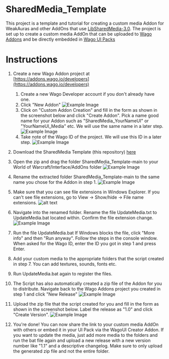 # SharedMedia_Template

This project is a template and tutorial for creating a custom media Addon for WeakAuras and other AddOns that use [LibSharedMedia-3.0](https://www.curseforge.com/wow/addons/libsharedmedia-3-0). The project is set up to create a custom media AddOn that can be uploaded to [Wago Addons](https://addons.wago.io/) and be directly embedded in [Wago UI Packs](https://uipacks.wago.io/)

# Instructions

1. Create a new Wago Addon project at [https://addons.wago.io/developers](https://addons.wago.io/developers)

   1. Create a new Wago Developer account if you don't already have one.
   2. Click "New Addon"
      ![Example Image](https://i.imgur.com/x4hg4vb.png)
   3. Click on "Custom Addon Creation" and fill in the form as shown in the screenshot below and click "Create Addon". Pick a name good name for your Addon such as "SharedMedia_YourNameUI" or "YourNameUI_Media" etc. We will use the same name in a later step.
      ![Example Image](https://i.imgur.com/HNy20WY.png)
   4. Take note of the Wago ID of the project. We will use this ID in a later step.
      ![Example Image](https://i.imgur.com/KxpSRbU.png)

2. Download the SharedMedia Template (this repository) [here](https://github.com/Nnoggie/SharedMedia_Template/archive/refs/heads/main.zip)
3. Open the zip and drag the folder SharedMedia_Template-main to your World of Warcraft/Interface/AddOns folder
   ![Example Image](https://i.imgur.com/0CkLTQr.png)
4. Rename the extracted folder SharedMedia_Template-main to the same name you chose for the Addon in step 1.
   ![Example Image](https://i.imgur.com/8NyTdWD.png)
5. Make sure that you can see file extensions in Windows Explorer. If you can't see file extensions, go to View -> Show/hide -> File name extensions.
   ![alt text](https://i.imgur.com/ONjojvE.png)
6. Navigate into the renamed folder. Rename the file UpdateMedia.txt to UpdateMedia.bat located within. Confirm the file extension change.
   ![Example Image](https://i.imgur.com/lfmr7xb.png)
7. Run the file UpdateMedia.bat If Windows blocks the file, click "More info" and then "Run anyway". Follow the steps in the console window. When asked for the Wago ID, enter the ID you got in step 1 and press Enter.
8. Add your custom media to the appropriate folders that the script created in step 7. You can add textures, sounds, fonts etc.
9. Run UpdateMedia.bat again to register the files.
10. The Script has also automatically created a zip file of the Addon for you to distribute. Navigate back to the Wago Addons project you created in step 1 and click "New Release"
    ![Example Image](https://i.imgur.com/dnWqihM.png)
11. Upload the zip file that the script created for you and fill in the form as shown in the screenshot below. Label the release as "1.0" and click "Create Version".
    ![Example Image](https://i.imgur.com/PqnLOF2.png)
12. You're done! You can now share the link to your custom media AddOn with others or embed it in your UI Pack via the WagoUI Creator Addon. If you want to update the media, just add more media to the folders and run the bat file again and upload a new release with a new version number like "1.1" and a descriptive changelog. Make sure to only upload the generated zip file and not the entire folder.
